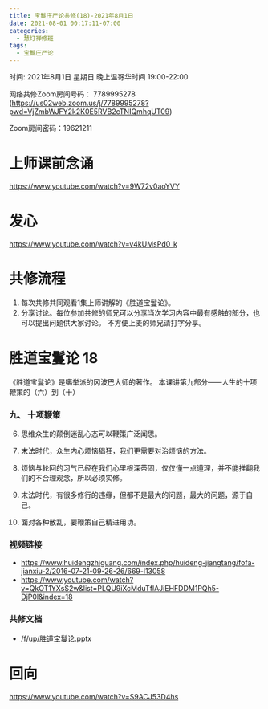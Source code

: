 ```yaml
---
title: 宝鬘庄严论共修(18)-2021年8月1日
date: 2021-08-01 00:17:11-07:00
categories:
  - 慧灯禅修班
tags:
  - 宝鬘庄严论
---
```

<!--StartFragment-->
时间: 2021年8月1日 星期日 晚上温哥华时间 19:00-22:00

网络共修Zoom房间号码： 7789995278 (<https://us02web.zoom.us/j/7789995278?pwd=VjZmbWJFY2k2K0E5RVB2cTNIQmhqUT09>)

Zoom房间密码：19621211

# 上师课前念诵

<https://www.youtube.com/watch?v=9W72v0aoYVY>

# 发心

<https://www.youtube.com/watch?v=v4kUMsPd0_k>

# 共修流程

1. 每次共修共同观看1集上师讲解的《胜道宝鬘论》。
2. 分享讨论。每位参加共修的师兄可以分享当次学习内容中最有感触的部分，也可以提出问题供大家讨论。 不方便上麦的师兄请打字分享。

# 胜道宝鬘论 18

《胜道宝鬘论》是噶举派的冈波巴大师的著作。 本课讲第九部分——人生的十项鞭策的（六）到（十）


### 九、 十项鞭策
6. 思维众生的颠倒迷乱心态可以鞭策广泛闻思。
7. 末法时代，众生内心烦恼猖狂，我们更需要对治烦恼的方法。
8. 烦恼与轮回的习气已经在我们心里根深蒂固，仅仅懂一点道理，并不能推翻我们的不合理观念，所以必须实修。

9. 末法时代，有很多修行的违缘，但都不是最大的问题，最大的问题，源于自己。
10. 面对各种散乱，要鞭策自己精进用功。




### 视频链接

* <https://www.huidengzhiguang.com/index.php/huideng-jiangtang/fofa-jianxiu-2/2016-07-21-09-26-26/669-l13058>
* <https://www.youtube.com/watch?v=QkOT1YXsS2w&list=PLQU9iXcMduTflAJiEHFDDM1PQh5-DjP0l&index=18>

### 共修文档

* [/f/up/胜道宝鬘论.pptx](https://s3.ap-northeast-1.wasabisys.com/hdcx/hdv/f/up/%E8%83%9C%E9%81%93%E5%AE%9D%E9%AC%98%E8%AE%BA.pptx)


# 回向

<https://www.youtube.com/watch?v=S9ACJ53D4hs>

<!--EndFragment-->

